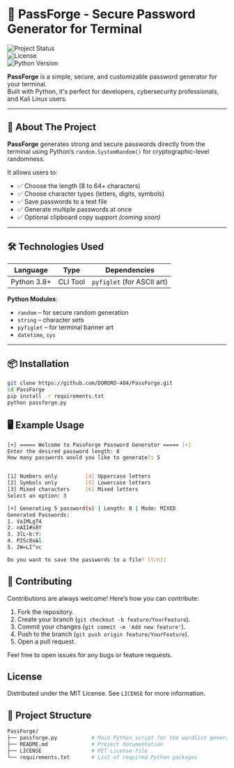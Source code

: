 # 🔐 PassForge - Secure Password Generator for Terminal

![Project Status](https://img.shields.io/badge/status-active-brightgreen)  
![License](https://img.shields.io/badge/license-MIT-blue)  
![Python Version](https://img.shields.io/badge/python-3.8+-blue)

**PassForge** is a simple, secure, and customizable password generator for your terminal.  
Built with Python, it's perfect for developers, cybersecurity professionals, and Kali Linux users.

---

## 🚀 About The Project

**PassForge** generates strong and secure passwords directly from the terminal using Python’s `random.SystemRandom()` for cryptographic-level randomness.  

It allows users to:

- ✅ Choose the length (8 to 64+ characters)
- ✅ Choose character types (letters, digits, symbols)
- ✅ Save passwords to a text file
- ✅ Generate multiple passwords at once
- ✅ Optional clipboard copy support *(coming soon)*

---

## 🛠 Technologies Used

| Language   | Type     | Dependencies     |
|------------|----------|------------------|
| Python 3.8+| CLI Tool | `pyfiglet` (for ASCII art)

**Python Modules**:
- `random` – for secure random generation
- `string` – character sets
- `pyfiglet` – for terminal banner art
- `datetime`, `sys`

---

## 📦 Installation

```bash
git clone https://github.com/DORORO-404/PassForge.git
cd PassForge
pip install -r requirements.txt
python passforge.py
```

## 🖥️ Example Usage

```bash
[+] ===== Welcome to PassForge Password Generator ===== [+]
Enter the desired password length: 8
How many passwords would you like to generate?: 5


[1] Numbers only         [4] Uppercase letters
[2] Symbols only         [5] Lowercase letters
[3] Mixed characters     [6] Mixed letters
Select an option: 3

[+] Generating 5 password(s) | Length: 8 | Mode: MIXED
Generated Passwords:
1. Va]MLgT4
2. nAII#x8Y
3. 3lL~b:Y:
4. P2Sc8o&l
5. 2W=LI^vc

Do you want to save the passwords to a file? [Y/n]:
```

## 🤝 Contributing

Contributions are always welcome! Here’s how you can contribute:

1. Fork the repository.
2. Create your branch (`git checkout -b feature/YourFeature`).
3. Commit your changes (`git commit -m 'Add new feature'`).
4. Push to the branch (`git push origin feature/YourFeature`).
5. Open a pull request.

Feel free to open issues for any bugs or feature requests.

## License

Distributed under the MIT License. See `LICENSE` for more information.

## 📁 Project Structure
```bash
PassForge/
├── passforge.py           # Main Python script for the wordlist generator
├── README.md              # Project documentation
├── LICENSE                # MIT License file
└── requirements.txt       # List of required Python packages
```